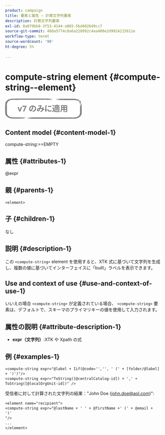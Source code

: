 ```yaml
---
product: campaign
title: 要素と属性 — 計算文字列要素
description: 計算文字列要素
exl-id: 8a079bb8-3f53-4144-a065-5bd402649cc7
source-git-commit: 40da5774c8a6a228992c4aa400e2d9924215611e
workflow-type: tm+mt
source-wordcount: '90'
ht-degree: 5%

---
```


# compute-string element {#compute-string--element}

![](../../../assets/v7-only.svg)

## Content model {#content-model-1}

compute-string:==EMPTY

## 属性 {#attributes-1}

@expr

## 親 {#parents-1}

`<element>`

## 子 {#children-1}

なし

## 説明 {#description-1}

この `<compute-string>` element を使用すると、XTK 式に基づいて文字列を生成し、複数の値に基づいてインターフェイスに「built」ラベルを表示できます。

## Use and context of use {#use-and-context-of-use-1}

いいえの場合 `<compute-string>` が定義されている場合、 `<compute-string>` 要素は、デフォルトで、スキーマのプライマリキーの値を使用して入力されます。

## 属性の説明 {#attribute-description-1}

* **expr（文字列）**:XTK や Xpath の式

## 例 {#examples-1}

```
<compute-string expr="@label + Iif(@code='','', ' (' + [folder/@label] + ')')"/>  
<compute-string expr="ToString([@centralCatalog-id]) + ',' + ToString([@localOrgUnit-id])" />
```

受信者に対して計算された文字列の結果：&quot;John Doe (john.doe@aol.com)&quot;:

```
<element name="recipient">
<compute-string expr="@lastName + ' ' + @firstName +' (' + @email + ')'
"/>
...
</element>
```
